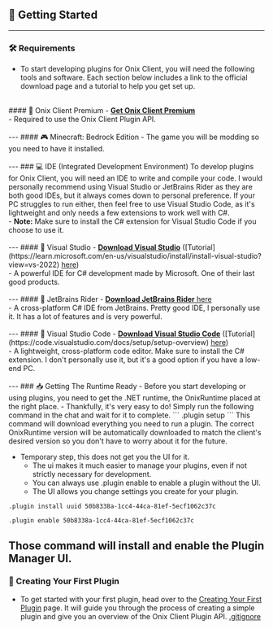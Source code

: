 ## 🚀 Getting Started
---
### 🛠️ Requirements
- To start developing plugins for Onix Client, you will need the following tools and software. Each section below includes a link to the official download page and a tutorial to help you get set up.<br>
<br>
#### 💎 Onix Client Premium
- <a href="https://onixclient.com/buy" target="_blank"><strong>Get Onix Client Premium</strong></a><br>
- Required to use the Onix Client Plugin API.<br>
<br>
---
#### 🎮 Minecraft: Bedrock Edition
- The game you will be modding so you need to have it installed.<br>
<br>
---
### 💻 IDE (Integrated Development Environment)
To develop plugins for Onix Client, you will need an IDE to write and compile your code. I would personally recommend using Visual Studio or JetBrains Rider as they are both good IDEs, but it always comes down to personal preference. If your PC struggles to run either, then feel free to use Visual Studio Code, as it's lightweight and only needs a few extensions to work well with C#.<br>
- <strong>Note:</strong> Make sure to install the C# extension for Visual Studio Code if you choose to use it.<br>
<br>
---
#### 🏢 Visual Studio
- <a href="https://visualstudio.microsoft.com/" target="_blank"><strong>Download Visual Studio</strong></a> ([Tutorial](https://learn.microsoft.com/en-us/visualstudio/install/install-visual-studio?view=vs-2022) <a href="https://learn.microsoft.com/en-us/visualstudio/install/install-visual-studio?view=vs-2022" target="_blank">here</a>)<br>
- A powerful IDE for C# development made by Microsoft. One of their last good products.<br>
<br>
---
#### 🦄 JetBrains Rider
- <a href="https://www.jetbrains.com/rider/download/" target="_blank"><strong>Download JetBrains Rider</strong> here</a><br>
- A cross-platform C# IDE from JetBrains. Pretty good IDE, I personally use it. It has a lot of features and is very powerful.<br>
<br>
---
#### 📝 Visual Studio Code
- <a href="https://code.visualstudio.com/" target="_blank"><strong>Download Visual Studio Code</strong></a> ([Tutorial](https://code.visualstudio.com/docs/setup/setup-overview) <a href="https://code.visualstudio.com/docs/setup/setup-overview" target="_blank">here</a>)<br>
- A lightweight, cross-platform code editor. Make sure to install the C# extension. I don't personally use it, but it's a good option if you have a low-end PC.<br>
<br>
---
### 📥 Getting The Runtime Ready
- Before you start developing or using plugins, you need to get the .NET runtime, the OnixRuntime placed at the right place.
  - Thankfully, it's very easy to do! Simply run the following command in the chat and wait for it to complete.
```
.plugin setup
```
This command will download everything you need to run a plugin.
The correct OnixRuntime version will be automatically downloaded to match the client's desired version so you don't have to worry about it for the future.

- Temporary step, this does not get you the UI for it.
  - The ui makes it much easier to manage your plugins, even if not strictly necessary for development.
  - You can always use .plugin enable <UUID> to enable a plugin without the UI.
  - The UI allows you change settings you create for your plugin.
```
.plugin install uuid 50b8338a-1cc4-44ca-81ef-5ecf1062c37c
```
```
.plugin enable 50b8338a-1cc4-44ca-81ef-5ecf1062c37c
```
Those command will install and enable the Plugin Manager UI.
<br>
---
### 🧩 Creating Your First Plugin
- To get started with your first plugin, head over to the [Creating Your First Plugin](./creating-your-first-plugin.md) page. It will guide you through the process of creating a simple plugin and give you an overview of the Onix Client Plugin API.
[.gitignore](../.gitignore)